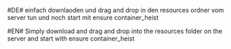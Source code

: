 #DE#
einfach downlaoden und drag and drop in den resources ordner vom server tun und noch start mit ensure container_heist

#EN#
Simply download and drag and drop into the resources folder on the server and start with ensure container_heist
